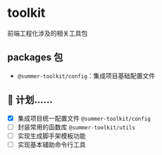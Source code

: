 # toolkit

前端工程化涉及的相关工具包

## packages 包

- `@summer-toolkit/config`：集成项目基础配置文件

## 🚧 计划......

- [x] 集成项目统一配置文件 `@summer-toolkit/config`
- [ ] 封装常用的函数库 `@summer-toolkit/utils`
- [ ] 实现生成脚手架模板功能
- [ ] 实现基本辅助命令行工具
